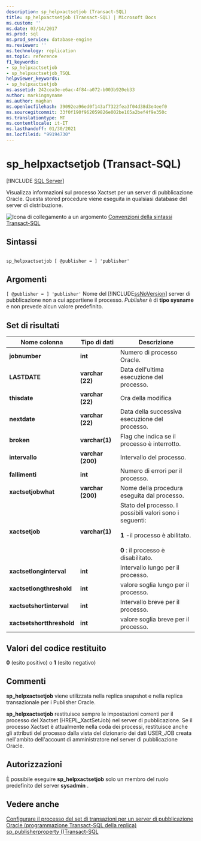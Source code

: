 ```yaml
---
description: sp_helpxactsetjob (Transact-SQL)
title: sp_helpxactsetjob (Transact-SQL) | Microsoft Docs
ms.custom: ''
ms.date: 03/14/2017
ms.prod: sql
ms.prod_service: database-engine
ms.reviewer: ''
ms.technology: replication
ms.topic: reference
f1_keywords:
- sp_helpxactsetjob
- sp_helpxactsetjob_TSQL
helpviewer_keywords:
- sp_helpxactsetjob
ms.assetid: 242cea3e-e6ac-4f84-a072-b003b920eb33
author: markingmyname
ms.author: maghan
ms.openlocfilehash: 39092ea96ed0f143af7322fea3f04d38d3e4eef0
ms.sourcegitcommit: 33f0f190f962059826e002be165a2bef4f9e350c
ms.translationtype: MT
ms.contentlocale: it-IT
ms.lasthandoff: 01/30/2021
ms.locfileid: "99194730"
---
```

# <a name="sp_helpxactsetjob-transact-sql"></a>sp_helpxactsetjob (Transact-SQL)
[!INCLUDE [SQL Server](../../includes/applies-to-version/sqlserver.md)]

  Visualizza informazioni sul processo Xactset per un server di pubblicazione Oracle. Questa stored procedure viene eseguita in qualsiasi database del server di distribuzione.  
  
 ![Icona di collegamento a un argomento](../../database-engine/configure-windows/media/topic-link.gif "Icona di collegamento a un argomento") [Convenzioni della sintassi Transact-SQL](../../t-sql/language-elements/transact-sql-syntax-conventions-transact-sql.md)  
  
## <a name="syntax"></a>Sintassi  
  
```  
  
sp_helpxactsetjob [ @publisher = ] 'publisher'   
```  
  
## <a name="arguments"></a>Argomenti  
`[ @publisher = ] 'publisher'` Nome del [!INCLUDE[ssNoVersion](../../includes/ssnoversion-md.md)] server di pubblicazione non a cui appartiene il processo. *Publisher* è di **tipo sysname** e non prevede alcun valore predefinito.  
  
## <a name="result-sets"></a>Set di risultati  
  
|Nome colonna|Tipo di dati|Descrizione|  
|-----------------|---------------|-----------------|  
|**jobnumber**|**int**|Numero di processo Oracle.|  
|**LASTDATE**|**varchar (22)**|Data dell'ultima esecuzione del processo.|  
|**thisdate**|**varchar (22)**|Ora della modifica|  
|**nextdate**|**varchar (22)**|Data della successiva esecuzione del processo.|  
|**broken**|**varchar(1)**|Flag che indica se il processo è interrotto.|  
|**intervallo**|**varchar (200)**|Intervallo del processo.|  
|**fallimenti**|**int**|Numero di errori per il processo.|  
|**xactsetjobwhat**|**varchar (200)**|Nome della procedura eseguita dal processo.|  
|**xactsetjob**|**varchar(1)**|Stato del processo. I possibili valori sono i seguenti:<br /><br /> **1** -il processo è abilitato.<br /><br /> **0** : il processo è disabilitato.|  
|**xactsetlonginterval**|**int**|Intervallo lungo per il processo.|  
|**xactsetlongthreshold**|**int**|valore soglia lungo per il processo.|  
|**xactsetshortinterval**|**int**|Intervallo breve per il processo.|  
|**xactsetshortthreshold**|**int**|valore soglia breve per il processo.|  
  
## <a name="return-code-values"></a>Valori del codice restituito  
 **0** (esito positivo) o **1** (esito negativo)  
  
## <a name="remarks"></a>Commenti  
 **sp_helpxactsetjob** viene utilizzata nella replica snapshot e nella replica transazionale per i Publisher Oracle.  
  
 **sp_helpxactsetjob** restituisce sempre le impostazioni correnti per il processo del Xactset (HREPL_XactSetJob) nel server di pubblicazione. Se il processo Xactset è attualmente nella coda dei processi, restituisce anche gli attributi del processo dalla vista del dizionario dei dati USER_JOB creata nell'ambito dell'account di amministratore nel server di pubblicazione Oracle.  
  
## <a name="permissions"></a>Autorizzazioni  
 È possibile eseguire **sp_helpxactsetjob** solo un membro del ruolo predefinito del server **sysadmin** .  
  
## <a name="see-also"></a>Vedere anche  
 [Configurare il processo del set di transazioni per un server di pubblicazione Oracle &#40;programmazione Transact-SQL della replica&#41;](../../relational-databases/replication/administration/configure-the-transaction-set-job-for-an-oracle-publisher.md)   
 [sp_publisherproperty &#40;&#41;Transact-SQL ](../../relational-databases/system-stored-procedures/sp-publisherproperty-transact-sql.md)  
  
  
